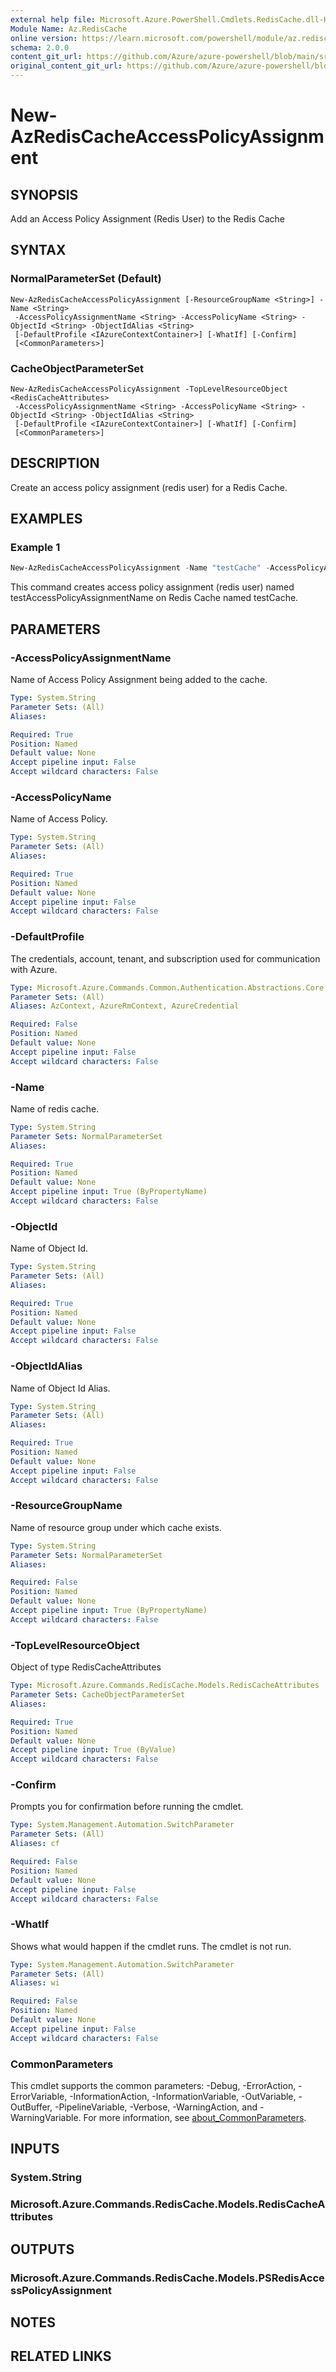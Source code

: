 ```yaml
---
external help file: Microsoft.Azure.PowerShell.Cmdlets.RedisCache.dll-Help.xml
Module Name: Az.RedisCache
online version: https://learn.microsoft.com/powershell/module/az.rediscache/new-azrediscacheaccesspolicyassignment
schema: 2.0.0
content_git_url: https://github.com/Azure/azure-powershell/blob/main/src/RedisCache/RedisCache/help/New-AzRedisCacheAccessPolicyAssignment.md
original_content_git_url: https://github.com/Azure/azure-powershell/blob/main/src/RedisCache/RedisCache/help/New-AzRedisCacheAccessPolicyAssignment.md
---
```


# New-AzRedisCacheAccessPolicyAssignment

## SYNOPSIS
Add an Access Policy Assignment (Redis User) to the Redis Cache

## SYNTAX

### NormalParameterSet (Default)
```
New-AzRedisCacheAccessPolicyAssignment [-ResourceGroupName <String>] -Name <String>
 -AccessPolicyAssignmentName <String> -AccessPolicyName <String> -ObjectId <String> -ObjectIdAlias <String>
 [-DefaultProfile <IAzureContextContainer>] [-WhatIf] [-Confirm]
 [<CommonParameters>]
```

### CacheObjectParameterSet
```
New-AzRedisCacheAccessPolicyAssignment -TopLevelResourceObject <RedisCacheAttributes>
 -AccessPolicyAssignmentName <String> -AccessPolicyName <String> -ObjectId <String> -ObjectIdAlias <String>
 [-DefaultProfile <IAzureContextContainer>] [-WhatIf] [-Confirm]
 [<CommonParameters>]
```

## DESCRIPTION
Create an access policy assignment (redis user) for a Redis Cache.

## EXAMPLES

### Example 1
```powershell
New-AzRedisCacheAccessPolicyAssignment -Name "testCache" -AccessPolicyAssignmentName "testAccessPolicyAssignmentName" -AccessPolicyName "testAccessPolicyName" -ObjectId "aaaaaaaa-0000-1111-2222-bbbbbbbbbbbb" -ObjectIdAlias "testAlias"
```

This command creates access policy assignment (redis user) named testAccessPolicyAssignmentName on Redis Cache named testCache.

## PARAMETERS

### -AccessPolicyAssignmentName
Name of Access Policy Assignment being added to the cache.

```yaml
Type: System.String
Parameter Sets: (All)
Aliases:

Required: True
Position: Named
Default value: None
Accept pipeline input: False
Accept wildcard characters: False
```

### -AccessPolicyName
Name of Access Policy.

```yaml
Type: System.String
Parameter Sets: (All)
Aliases:

Required: True
Position: Named
Default value: None
Accept pipeline input: False
Accept wildcard characters: False
```

### -DefaultProfile
The credentials, account, tenant, and subscription used for communication with Azure.

```yaml
Type: Microsoft.Azure.Commands.Common.Authentication.Abstractions.Core.IAzureContextContainer
Parameter Sets: (All)
Aliases: AzContext, AzureRmContext, AzureCredential

Required: False
Position: Named
Default value: None
Accept pipeline input: False
Accept wildcard characters: False
```

### -Name
Name of redis cache.

```yaml
Type: System.String
Parameter Sets: NormalParameterSet
Aliases:

Required: True
Position: Named
Default value: None
Accept pipeline input: True (ByPropertyName)
Accept wildcard characters: False
```

### -ObjectId
Name of Object Id.

```yaml
Type: System.String
Parameter Sets: (All)
Aliases:

Required: True
Position: Named
Default value: None
Accept pipeline input: False
Accept wildcard characters: False
```

### -ObjectIdAlias
Name of Object Id Alias.

```yaml
Type: System.String
Parameter Sets: (All)
Aliases:

Required: True
Position: Named
Default value: None
Accept pipeline input: False
Accept wildcard characters: False
```

### -ResourceGroupName
Name of resource group under which cache exists.

```yaml
Type: System.String
Parameter Sets: NormalParameterSet
Aliases:

Required: False
Position: Named
Default value: None
Accept pipeline input: True (ByPropertyName)
Accept wildcard characters: False
```

### -TopLevelResourceObject
Object of type RedisCacheAttributes

```yaml
Type: Microsoft.Azure.Commands.RedisCache.Models.RedisCacheAttributes
Parameter Sets: CacheObjectParameterSet
Aliases:

Required: True
Position: Named
Default value: None
Accept pipeline input: True (ByValue)
Accept wildcard characters: False
```

### -Confirm
Prompts you for confirmation before running the cmdlet.

```yaml
Type: System.Management.Automation.SwitchParameter
Parameter Sets: (All)
Aliases: cf

Required: False
Position: Named
Default value: None
Accept pipeline input: False
Accept wildcard characters: False
```

### -WhatIf
Shows what would happen if the cmdlet runs.
The cmdlet is not run.

```yaml
Type: System.Management.Automation.SwitchParameter
Parameter Sets: (All)
Aliases: wi

Required: False
Position: Named
Default value: None
Accept pipeline input: False
Accept wildcard characters: False
```

### CommonParameters
This cmdlet supports the common parameters: -Debug, -ErrorAction, -ErrorVariable, -InformationAction, -InformationVariable, -OutVariable, -OutBuffer, -PipelineVariable, -Verbose, -WarningAction, and -WarningVariable. For more information, see [about_CommonParameters](http://go.microsoft.com/fwlink/?LinkID=113216).

## INPUTS

### System.String

### Microsoft.Azure.Commands.RedisCache.Models.RedisCacheAttributes

## OUTPUTS

### Microsoft.Azure.Commands.RedisCache.Models.PSRedisAccessPolicyAssignment

## NOTES

## RELATED LINKS
